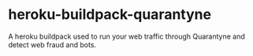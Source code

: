 # heroku-buildpack-quarantyne
A heroku buildpack used to run your web traffic through Quarantyne and detect web fraud and bots.
